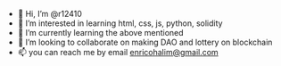 - 👋 Hi, I’m @r12410
- 👀 I’m interested in learning html, css, js, python, solidity
- 🌱 I’m currently learning the above mentioned
- 💞️ I’m looking to collaborate on making DAO and lottery on blockchain
- 📫 you can reach me by email enricohalim@gmail.com

<!---
r12410/r12410 is a ✨ special ✨ repository because its `README.md` (this file) appears on your GitHub profile.
You can click the Preview link to take a look at your changes.
--->

